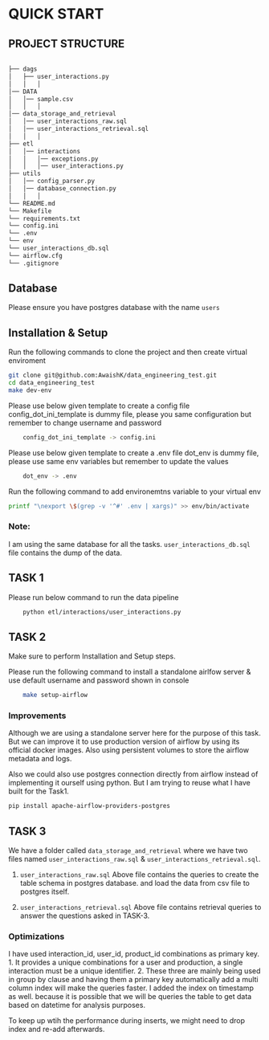 # QUICK START

## PROJECT STRUCTURE

```bash

├── dags
│   ├── user_interactions.py                  
│   │   │ 
│── DATA
│   │── sample.csv
│   │   │ 
│── data_storage_and_retrieval
│   │── user_interactions_raw.sql  
│   │── user_interactions_retrieval.sql
│   │   │  
├── etl
│   │── interactions
│   │   │── exceptions.py
│   │   │── user_interactions.py
├── utils
│   │── config_parser.py
│   │── database_connection.py
│   │   │
└── README.md
└── Makefile
└── requirements.txt
└── config.ini
└── .env
└── env
└── user_interactions_db.sql
└── airflow.cfg
└── .gitignore
```

## Database 

Please ensure you have postgres database with the name `users` 

## Installation & Setup

Run the following commands to clone the project and then create virtual enviroment

```bash
git clone git@github.com:AwaishK/data_engineering_test.git
cd data_engineering_test
make dev-env
```

Please use below given template to create a config file 
config_dot_ini_template is dummy file, please you same configuration but remember to change username and password

```bash
    config_dot_ini_template -> config.ini
```

Please use below given template to create a .env file
dot_env is dummy file, please use same env variables but remember to update the values

```bash
    dot_env -> .env
```

Run the following command to add environemtns variable to your virtual env

```bash
printf "\nexport \$(grep -v '^#' .env | xargs)" >> env/bin/activate
```


### Note: 

I am using the same database for all the tasks. `user_interactions_db.sql` file contains the dump of the data. 

## TASK 1

Please run below command to run the data pipeline

```bash
    python etl/interactions/user_interactions.py
```

## TASK 2  
Make sure to perform Installation and Setup steps. 

Please run the following command to install a standalone airlfow server
& use default username and password shown in console 

```bash
    make setup-airflow
```

### Improvements
Although we are using a standalone server here for the purpose of this task. 
But we can improve it to use production version of airflow by using its official docker images. 
Also using persistent volumes to store the airflow metadata and logs. 

Also we could also use postgres connection directly from airflow instead of implementing it ourself using python. But I am trying to reuse what 
I have built for the Task1. 

```bash
pip install apache-airflow-providers-postgres
```

## TASK 3

We have a folder called `data_storage_and_retrieval` where we have two files named `user_interactions_raw.sql` & `user_interactions_retrieval.sql`.

1. `user_interactions_raw.sql`
    Above file contains the queries to create the table schema in postgres database. 
    and load the data from csv file to postgres itself. 

2. `user_interactions_retrieval.sql`
    Above file contains retrieval queries to answer the questions asked in TASK-3.

### Optimizations 
I have used interaction_id, user_id, product_id combinations as primary key. 
    1. It provides a unique combinations for a user and production, a single interaction must be a unique identifier. 
    2. These three are mainly being used in group by clause and having them a primary key automatically add a multi column index will make the queries faster. 
I added the index on timestamp as well. because it is possible that we will be queries the table to get data based on datetime for analysis purposes. 

To keep up wtih the performance during inserts, we might need to drop index and re-add afterwards. 
